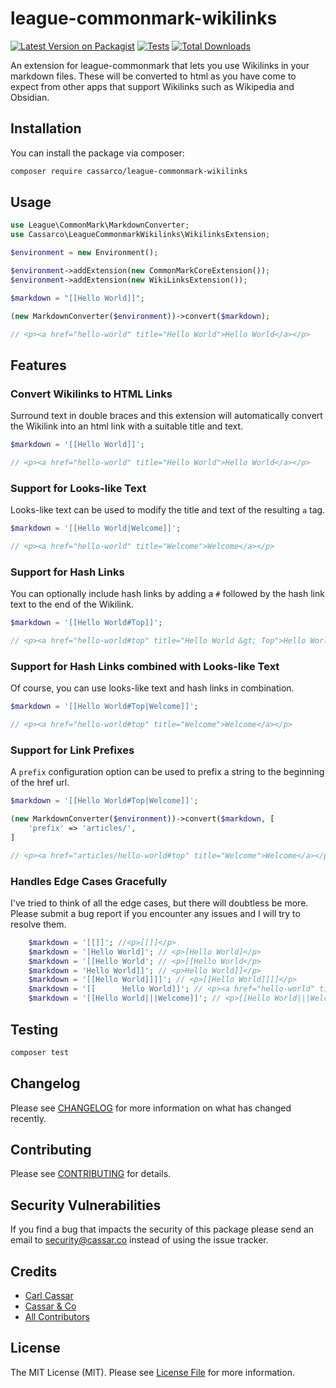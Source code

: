 # league-commonmark-wikilinks

[![Latest Version on Packagist](https://img.shields.io/packagist/v/cassarco/league-commonmark-wikilinks.svg?style=flat-square)](https://packagist.org/packages/cassarco/league-commonmark-wikilinks)
[![Tests](https://img.shields.io/github/actions/workflow/status/cassarco/league-commonmark-wikilinks/run-tests.yml?branch=main&label=tests&style=flat-square)](https://github.com/cassarco/league-commonmark-wikilinks/actions/workflows/run-tests.yml)
[![Total Downloads](https://img.shields.io/packagist/dt/cassarco/league-commonmark-wikilinks.svg?style=flat-square)](https://packagist.org/packages/cassarco/league-commonmark-wikilinks)

An extension for league-commonmark that lets you use Wikilinks in your markdown files. These will be converted to html as you have come to expect from other apps that support Wikilinks such as Wikipedia and Obsidian.

## Installation

You can install the package via composer:

```bash
composer require cassarco/league-commonmark-wikilinks
```

## Usage

```php
use League\CommonMark\MarkdownConverter;
use Cassarco\LeagueCommonmarkWikilinks\WikilinksExtension;

$environment = new Environment();

$environment->addExtension(new CommonMarkCoreExtension());
$environment->addExtension(new WikiLinksExtension());

$markdown = "[[Hello World]]";

(new MarkdownConverter($environment))->convert($markdown);

// <p><a href="hello-world" title="Hello World">Hello World</a></p>
```

## Features

### Convert Wikilinks to HTML Links

Surround text in double braces and this extension will automatically convert the Wikilink into an html link with a suitable title and text. 

```php
$markdown = '[[Hello World]]';

// <p><a href="hello-world" title="Hello World">Hello World</a></p>
```

### Support for Looks-like Text

Looks-like text can be used to modify the title and text of the resulting `a` tag.

```php 
$markdown = '[[Hello World|Welcome]]';

// <p><a href="hello-world" title="Welcome">Welcome</a></p>
```

### Support for Hash Links

You can optionally include hash links by adding a `#` followed by the hash link text to the end of the Wikilink.

```php
$markdown = '[[Hello World#Top]]';

// <p><a href="hello-world#top" title="Hello World &gt; Top">Hello World &gt; Top</a></p>
```

### Support for Hash Links combined with Looks-like Text

Of course, you can use looks-like text and hash links in combination.

```php
$markdown = '[[Hello World#Top|Welcome]]';

// <p><a href="hello-world#top" title="Welcome">Welcome</a></p>
```

### Support for Link Prefixes

A `prefix` configuration option can be used to prefix a string to the beginning of the href url.

```php
$markdown = '[[Hello World#Top|Welcome]]';

(new MarkdownConverter($environment))->convert($markdown, [
    'prefix' => 'articles/',
]

// <p><a href="articles/hello-world#top" title="Welcome">Welcome</a></p>
```

### Handles Edge Cases Gracefully

I've tried to think of all the edge cases, but there will doubtless be more. Please submit a bug report if you encounter any issues and I will try to resolve them.

```php
    $markdown = '[[]]'; //<p>[[]]</p>
    $markdown = '[Hello World]'; // <p>[Hello World]</p>
    $markdown = '[[Hello World'; // <p>[[Hello World</p>
    $markdown = 'Hello World]]'; // <p>Hello World]]</p>
    $markdown = '[[Hello World]]]]'; // <p>[[Hello World]]]]</p>
    $markdown = '[[      Hello World]]'; // <p><a href="hello-world" title="      Hello World">      Hello World</a></p>
    $markdown = '[[Hello World|||Welcome]]'; // <p>[[Hello World|||Welcome]]</p>
```

## Testing

```bash
composer test
```

## Changelog

Please see [CHANGELOG](CHANGELOG.md) for more information on what has changed recently.

## Contributing

Please see [CONTRIBUTING](CONTRIBUTING.md) for details.

## Security Vulnerabilities

If you find a bug  that impacts the security of this package please send an email to security@cassar.co instead of using the issue tracker.

## Credits

- [Carl Cassar](https://carlcassar.com)
- [Cassar & Co](https://github.com/cassarco)
- [All Contributors](../../contributors)

## License

The MIT License (MIT). Please see [License File](LICENSE.md) for more information.
